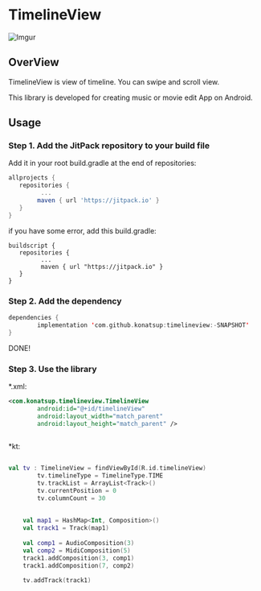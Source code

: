 # TimelineView

![Imgur](https://i.imgur.com/q1l5czv.gif)

## OverView
TimelineView is view of timeline.
You can swipe and scroll view.

This library is developed for creating music or movie edit App on Android. 

## Usage
### Step 1. Add the JitPack repository to your build file

Add it in your root build.gradle at the end of repositories:
```.gradle
allprojects {
   repositories {
         ...
   		maven { url 'https://jitpack.io' }
   }
}
```
if you have some error, add this build.gradle:
```
buildscript {
   repositories {
         ...
         maven { url "https://jitpack.io" }
   }
}
```


### Step 2. Add the dependency
```kotlin
dependencies {
        implementation 'com.github.konatsup:timelineview:-SNAPSHOT'
}
```

DONE!


### Step 3. Use the library


*.xml: 
```xml
<com.konatsup.timelineview.TimelineView
        android:id="@+id/timelineView"
        android:layout_width="match_parent"
        android:layout_height="match_parent" />
     
```

*kt: 
```kotlin

val tv : TimelineView = findViewById(R.id.timelineView)
        tv.timelineType = TimelineType.TIME
        tv.trackList = ArrayList<Track>()
        tv.currentPosition = 0
        tv.columnCount = 30
        
        
    val map1 = HashMap<Int, Composition>()
    val track1 = Track(map1)
    
    val comp1 = AudioComposition(3)
    val comp2 = MidiComposition(5)
    track1.addComposition(3, comp1)
    track1.addComposition(7, comp2)     
    
    tv.addTrack(track1) 
                      
```
